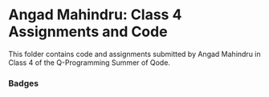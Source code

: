 # Angad Mahindru: Class 4 Assignments and Code
This folder contains code and assignments submitted by Angad Mahindru in Class 4 of the Q-Programming Summer of Qode.
### Badges